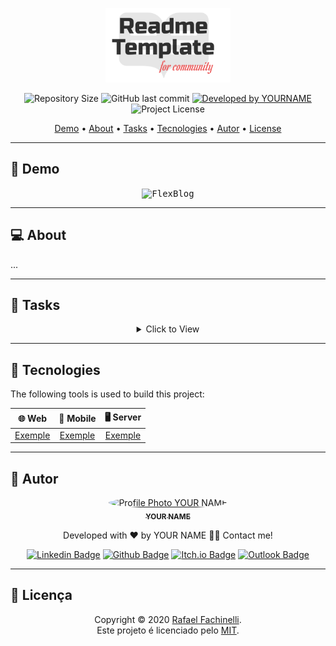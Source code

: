 <p align="center">
  <img alt="PROJECT NAME" src=".github/banner.svg" width="200px"/>
<p>

<p align="center"> 
  <img alt="Repository Size" src="https://img.shields.io/github/repo-size/YOURUSERNAME/flexblog?color=8e44ad&style=for-the-badge">
  <img alt="GitHub last commit" src="https://img.shields.io/github/last-commit/YOURUSERNAME/flexblog?color=8e44ad&style=for-the-badge">
  <a href="https://github.com/rafaelfachinelli">
    <img alt="Developed by YOURNAME" src="https://img.shields.io/badge/Developer-YOUR_NAME-%8e44ad?color=8e44ad&style=for-the-badge">
  </a>
  <img alt="Project License" src="https://img.shields.io/github/license/YOURUSERNAME/YOURREPOSITORY?color=8e44ad&style=for-the-badge"/>
<p>

<p align="center">
 <a href="#movie_camera-demo">Demo</a> •
 <a href="#computer-about">About</a> •
 <a href="#memo-tasks">Tasks</a> •
 <a href="#hammer-tecnologias">Tecnologies</a> •
 <a href="#boy-autor">Autor</a> •
 <a href="#page_facing_up-licença">License</a>
</p>

---
## :movie_camera: **Demo**

<p align="center">
  <kbd><img alt="FlexBlog" src="./.github/desktop_demo.png"/></kbd>
<p>
  
---
## :computer: About

...

---
## :memo: **Tasks**

<div align="center">
<details>
<summary>Click to View</summary>

|State|Task|
|:---:|:---|
|||

</details>
</div>

---
## :hammer: **Tecnologies**

The following tools is used to build this project:

<div align="center">

|:globe_with_meridians: Web|:iphone: Mobile|:desktop_computer: Server|
|:---:|:---:|:---:|
|[Exemple](https://exemple.com)|[Exemple](https://exemple.com)|[Exemple](https://exemple.com)|

</div>

---
## :boy: **Autor**

<div align="center">

<a href="https://github.com/rafaelfachinelli">
 <img style="border-radius: 50%;" src="https://avatars3.githubusercontent.com/u/19878139?s=460&u=278a6f44f49af3c8edb13a811f7654dfe6e89341&v=4" width="100px;" alt="Profile Photo YOUR NAME"/>
 <br />
 <sub><b>YOUR NAME</b></sub></a>


Developed with ❤️ by YOUR NAME 👋🏽 Contact me!

[![Linkedin Badge](https://img.shields.io/badge/-YOUR_NAME-blue?style=flat-square&logo=Linkedin&logoColor=white&link=https://www.linkedin.com/in/rafaelfachinelli/)](https://www.linkedin.com/in/rafaelfachinelli/)
[![Github Badge](https://img.shields.io/badge/-YOURNAME-000?style=flat-square&logo=Github&logoColor=white&link=https://github.com/rafaelfachinelli)](https://github.com/rafaelfachinelli)
[![Itch.io Badge](https://img.shields.io/badge/-YOURNAME-FA5C5C?style=flat-square&logo=itch.io&logoColor=white&link=https://rafael-fachinelli.itch.io/)](https://rafael-fachinelli.itch.io/)
[![Outlook Badge](https://img.shields.io/badge/-rafael.fachinelli@fatec.sp.gov.br-0078d4?style=flat-square&logo=microsoft-outlook&logoColor=white&link=mailto:rafael.fachinelli@fatec.sp.gov.br)](mailto:rafael.fachinelli@fatec.sp.gov.br)

</div>

---
## :page_facing_up: **Licença**

<div align="center">

Copyright © 2020 [Rafael Fachinelli](https://github.com/rafaelfachinelli).<br />
Este projeto é licenciado pelo [MIT](./LICENSE).

</div>
